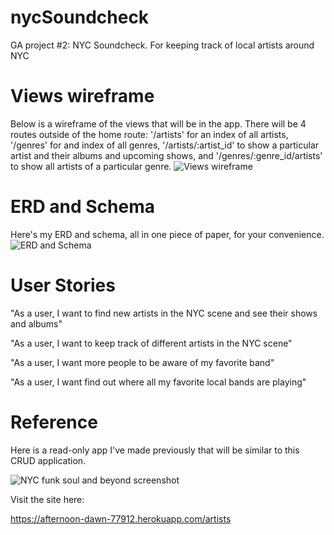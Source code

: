 # nycSoundcheck
GA project #2: NYC Soundcheck. For keeping track of local artists around NYC

# Views wireframe

Below is a wireframe of the views that will be in the app. There will be 4 routes outside of the home route: '/artists' for an index of all artists, '/genres' for and index of all genres, '/artists/:artist_id' to show a particular artist and their albums and upcoming shows, and '/genres/:genre_id/artists' to show all artists of a particular genre.
![Views wireframe](https://image.ibb.co/eBjBP9/IMG_3945.jpg)

# ERD and Schema
Here's my ERD and schema, all in one piece of paper, for your convenience.
![ERD and Schema](https://image.ibb.co/enCecU/Full_Size_Render_4.jpg)

# User Stories
"As a user, I want to find new artists in the NYC scene and see their shows and albums"

"As a user, I want to keep track of different artists in the NYC scene"

"As a user, I want more people to be aware of my favorite band"

"As a user, I want find out where all my favorite local bands are playing"

# Reference 

Here is a read-only app I've made previously that will be similar to this CRUD application.

![NYC funk soul and beyond screenshot](https://image.ibb.co/gbYGrp/Screen_Shot_2018_09_25_at_9_43_53_PM.png)

Visit the site here:

https://afternoon-dawn-77912.herokuapp.com/artists